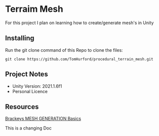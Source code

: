 # Terraim Mesh
For this project I plan on learning how to create/generate mesh's in Unity

## Installing

Run the git clone command of this Repo to clone the files:

~~~
git clone https://github.com/TomHurford/procedural_terrain_mesh.git
~~~

## Project Notes

- Unity Version: 2021.1.6f1
- Personal Licence

## Resources

[Brackeys MESH GENERATION Basics](https://youtu.be/eJEpeUH1EMg)


This is a changing Doc